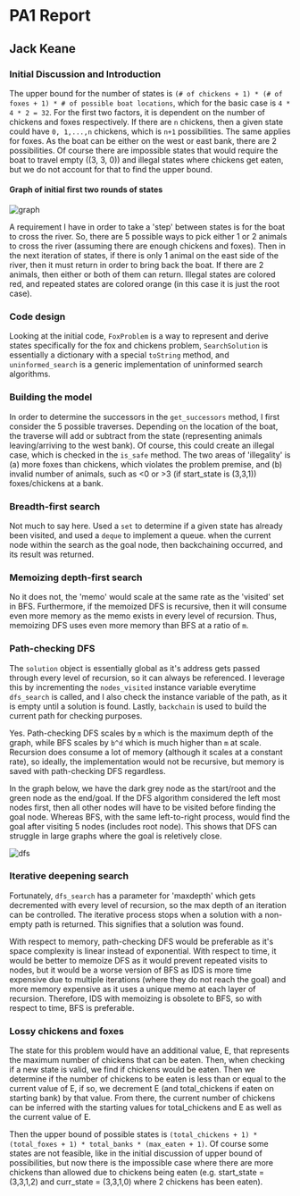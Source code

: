 # PA1 Report

## Jack Keane

### Initial Discussion and Introduction

The upper bound for the number of states is `(# of chickens + 1) * (# of foxes + 1) * # of possible boat locations`, which for the basic case is `4 * 4 * 2 = 32`. For the first two factors, it is dependent on the number of chickens and foxes respectively. If there are `n` chickens, then a given state could have `0, 1,...,n` chickens, which is `n+1` possibilities. The same applies for foxes. As the boat can be either on the west or east bank, there are 2 possibilities. Of course there are impossible states that would require the boat to travel empty ((3, 3, 0)) and illegal states where chickens get eaten, but we do not account for that to find the upper bound.

#### Graph of initial first two rounds of states

![graph](pa1_states.png)

A requirement I have in order to take a 'step' between states is for the boat to cross the river. So, there are 5 possible ways to pick either 1 or 2 animals to cross the river (assuming there are enough chickens and foxes). Then in the next iteration of states, if there is only 1 animal on the east side of the river, then it must return in order to bring back the boat. If there are 2 animals, then either or both of them can return. Illegal states are colored red, and repeated states are colored orange (in this case it is just the root case).

### Code design

Looking at the initial code, `FoxProblem` is a way to represent and derive states specifically for the fox and chickens problem, `SearchSolution` is essentially a dictionary with a special `toString` method, and `uninformed_search` is a generic implementation of uninformed search algorithms.

### Building the model

In order to determine the successors in the `get_successors` method, I first consider the 5 possible traverses. Depending on the location of the boat, the traverse will add or subtract from the state (representing animals leaving/arriving to the west bank). Of course, this could create an illegal case, which is checked in the `is_safe` method. The two areas of 'illegality' is (a) more foxes than chickens, which violates the problem premise, and (b) invalid number of animals, such as <0 or >3 (if start_state is (3,3,1)) foxes/chickens at a bank.

### Breadth-first search

Not much to say here. Used a `set` to determine if a given state has already been visited, and used a `deque` to implement a queue. when the current node within the search as the goal node, then backchaining occurred, and its result was returned.

### Memoizing depth-first search

No it does not, the 'memo' would scale at the same rate as the 'visited' set in BFS. Furthermore, if the memoized DFS is recursive, then it will consume even more memory as the memo exists in every level of recursion. Thus, memoizing DFS uses even more memory than BFS at a ratio of `m`.

### Path-checking DFS

The `solution` object is essentially global as it's address gets passed through every level of recursion, so it can always be referenced. I leverage this by incrementing the `nodes_visited` instance variable everytime `dfs_search` is called, and I also check the instance variable of the path, as it is empty until a solution is found. Lastly, `backchain` is used to build the current path for checking purposes.

Yes. Path-checking DFS scales by `m` which is the maximum depth of the graph, while BFS scales by `b^d` which is much higher than `m` at scale. Recursion does consume a lot of memory (although it scales at a constant rate), so ideally, the implementation would not be recursive, but memory is saved with path-checking DFS regardless.

In the graph below, we have the dark grey node as the start/root and the green node as the end/goal. If the DFS algorithm considered the left most nodes first, then all other nodes will have to be visited before finding the goal node. Whereas BFS, with the same left-to-right process, would find the goal after visiting 5 nodes (includes root node). This shows that DFS can struggle in large graphs where the goal is reletively close.

![dfs](dfs_example.png)

### Iterative deepening search

Fortunately, `dfs_search` has a parameter for 'maxdepth' which gets decremented with every level of recursion, so the max depth of an iteration can be controlled. The iterative process stops when a solution with a non-empty path is returned. This signifies that a solution was found.

With respect to memory, path-checking DFS would be preferable as it's space complexity is linear instead of exponential. With respect to time, it would be better to memoize DFS as it would prevent repeated visits to nodes, but it would be a worse version of BFS as IDS is more time expensive due to multiple iterations (where they do not reach the goal) and more memory expensive as it uses a unique memo at each layer of recursion. Therefore, IDS with memoizing is obsolete to BFS, so with respect to time, BFS is preferable.

### Lossy chickens and foxes

The state for this problem would have an additional value, E, that represents the maximum number of chickens that can be eaten. Then, when checking if a new state is valid, we find if chickens would be eaten. Then we determine if the number of chickens to be eaten is less than or equal to the current value of E, if so, we decrement E (and total_chickens if eaten on starting bank) by that value. From there, the current number of chickens can be inferred with the starting values for total_chickens and E as well as the current value of E.

Then the upper bound of possible states is `(total_chickens + 1) * (total_foxes + 1) * total_banks * (max_eaten + 1)`. Of course some states are not feasible, like in the initial discussion of upper bound of possibilities, but now there is the impossible case where there are more chickens than allowed due to chickens being eaten (e.g. start_state = (3,3,1,2) and curr_state = (3,3,1,0) where 2 chickens has been eaten).